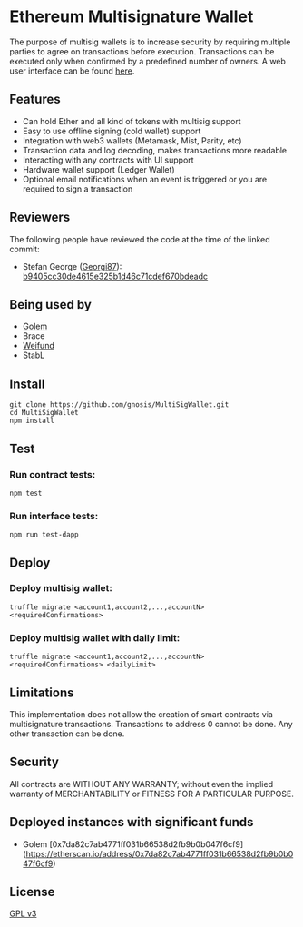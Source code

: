 Ethereum Multisignature Wallet
===================

The purpose of multisig wallets is to increase security by requiring multiple parties to agree on transactions before execution. Transactions can be executed only when confirmed by a predefined number of owners. A web user interface can be found [here](/dapp).

Features
-------------

- Can hold Ether and all kind of tokens with multisig support
- Easy to use offline signing (cold wallet) support
- Integration with web3 wallets (Metamask, Mist, Parity, etc)
- Transaction data and log decoding, makes transactions more readable
- Interacting with any contracts with UI support
- Hardware wallet support (Ledger Wallet)
- Optional email notifications when an event is triggered or you are required to sign a transaction

Reviewers
-------------
The following people have reviewed the code at the time of the linked commit:
- Stefan George ([Georgi87](https://github.com/Georgi87)): [b9405cc30de4615e325b1d46c71cdef670bdeadc](https://github.com/ConsenSys/MultiSigWallet/tree/b9405cc30de4615e325b1d46c71cdef670bdeadc)

Being used by
-------------
- [Golem](https://golem.network/)
- Brace
- [Weifund](http://weifund.io/)
- StabL

Install
-------------
```
git clone https://github.com/gnosis/MultiSigWallet.git
cd MultiSigWallet
npm install
```

Test
-------------
### Run contract tests:
```
npm test
```
### Run interface tests:
```
npm run test-dapp
```

Deploy
-------------
### Deploy multisig wallet:
```
truffle migrate <account1,account2,...,accountN> <requiredConfirmations>
```
### Deploy multisig wallet with daily limit:
```
truffle migrate <account1,account2,...,accountN> <requiredConfirmations> <dailyLimit>
```

Limitations
-------------
This implementation does not allow the creation of smart contracts via multisignature transactions.
Transactions to address 0 cannot be done. Any other transaction can be done.

Security
-------------
All contracts are WITHOUT ANY WARRANTY; without even the implied warranty of MERCHANTABILITY or FITNESS FOR A PARTICULAR PURPOSE.

Deployed instances with significant funds
-------------
- Golem [0x7da82c7ab4771ff031b66538d2fb9b0b047f6cf9] (https://etherscan.io/address/0x7da82c7ab4771ff031b66538d2fb9b0b047f6cf9)

License
-------------
[GPL v3](https://www.gnu.org/licenses/gpl-3.0.txt)
